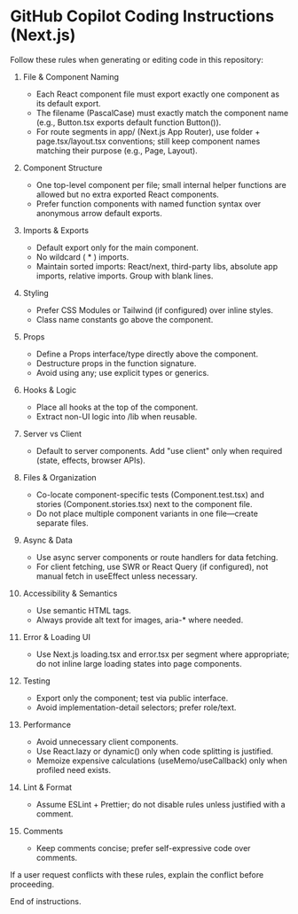 # GitHub Copilot Coding Instructions (Next.js)

Follow these rules when generating or editing code in this repository:

1. File & Component Naming
    - Each React component file must export exactly one component as its default export.
    - The filename (PascalCase) must exactly match the component name (e.g., Button.tsx exports default function Button()).
    - For route segments in app/ (Next.js App Router), use folder + page.tsx/layout.tsx conventions; still keep component names matching their purpose (e.g., Page, Layout).

2. Component Structure
    - One top-level component per file; small internal helper functions are allowed but no extra exported React components.
    - Prefer function components with named function syntax over anonymous arrow default exports.

3. Imports & Exports
    - Default export only for the main component.
    - No wildcard ( * ) imports.
    - Maintain sorted imports: React/next, third-party libs, absolute app imports, relative imports. Group with blank lines.

4. Styling
    - Prefer CSS Modules or Tailwind (if configured) over inline styles.
    - Class name constants go above the component.

5. Props
    - Define a Props interface/type directly above the component.
    - Destructure props in the function signature.
    - Avoid using any; use explicit types or generics.

6. Hooks & Logic
    - Place all hooks at the top of the component.
    - Extract non-UI logic into /lib when reusable.

7. Server vs Client
    - Default to server components. Add "use client" only when required (state, effects, browser APIs).

8. Files & Organization
    - Co-locate component-specific tests (Component.test.tsx) and stories (Component.stories.tsx) next to the component file.
    - Do not place multiple component variants in one file—create separate files.

9. Async & Data
    - Use async server components or route handlers for data fetching.
    - For client fetching, use SWR or React Query (if configured), not manual fetch in useEffect unless necessary.

10. Accessibility & Semantics
     - Use semantic HTML tags.
     - Always provide alt text for images, aria-* where needed.

11. Error & Loading UI
     - Use Next.js loading.tsx and error.tsx per segment where appropriate; do not inline large loading states into page components.

12. Testing
     - Export only the component; test via public interface.
     - Avoid implementation-detail selectors; prefer role/text.

13. Performance
     - Avoid unnecessary client components.
     - Use React.lazy or dynamic() only when code splitting is justified.
     - Memoize expensive calculations (useMemo/useCallback) only when profiled need exists.

14. Lint & Format
     - Assume ESLint + Prettier; do not disable rules unless justified with a comment.

15. Comments
     - Keep comments concise; prefer self-expressive code over comments.

If a user request conflicts with these rules, explain the conflict before proceeding.

End of instructions.